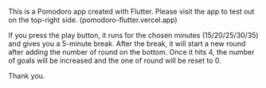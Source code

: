 This is a Pomodoro app created with Flutter.
Please visit the app to test out on the top-right side. (pomodoro-flutter.vercel.app)

If you press the play button, it runs for the chosen minutes (15/20/25/30/35) and gives you a 5-minute break.
After the break, it will start a new round after adding the number of round on the bottom.
Once it hits 4, the number of goals will be increased and the one of round will be reset to 0.

Thank you.
